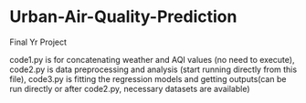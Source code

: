 # Urban-Air-Quality-Prediction
Final Yr Project

code1.py is for concatenating weather and AQI values (no need to execute),
code2.py is data preprocessing and analysis (start running directly from this file),
code3.py is fitting the regression models and getting outputs(can be run directly or after code2.py, necessary datasets are available)
